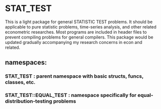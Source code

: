 # STAT_TEST

This is a light package for general STATISTIC TEST problems.
It should be applicable to pure statistic problems, time-series analysis, and other related econometric researches.
Most programs are included in header files to prevent compiling problems for general compilers.
This package would be updated gradually accompanying my research concerns in econ and related.




## namespaces:
### STAT_TEST              : parent namespace with basic structs, funcs, classes, etc.
### STAT_TEST::EQUAL_TEST  : namespace specifically for equal-distribution-testing problems
